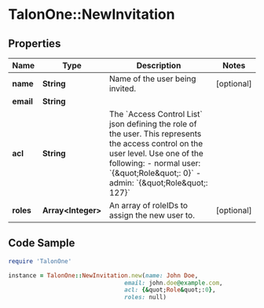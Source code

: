 # TalonOne::NewInvitation

## Properties

Name | Type | Description | Notes
------------ | ------------- | ------------- | -------------
**name** | **String** | Name of the user being invited. | [optional] 
**email** | **String** |  | 
**acl** | **String** | The &#x60;Access Control List&#x60; json defining the role of the user.  This represents the access control on the user level. Use one of the following: - normal user: &#x60;{\&quot;Role\&quot;: 0}&#x60; - admin: &#x60;{\&quot;Role\&quot;: 127}&#x60;  | 
**roles** | **Array&lt;Integer&gt;** | An array of roleIDs to assign the new user to. | [optional] 

## Code Sample

```ruby
require 'TalonOne'

instance = TalonOne::NewInvitation.new(name: John Doe,
                                 email: john.doe@example.com,
                                 acl: {&quot;Role&quot;:0},
                                 roles: null)
```


